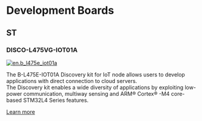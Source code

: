 # Development Boards

## ST

### DISCO-L475VG-IOT01A

[![en.b_l475e_iot01a](https://img.alicdn.com/tfs/TB1KudtckyWBuNjy0FpXXassXXa-1200-849.png)](http://www.st.com/en/evaluation-tools/b-l475e-iot01a.html)

The B-L475E-IOT01A Discovery kit for IoT node allows users to develop applications with direct connection to cloud servers.  
The Discovery kit enables a wide diversity of applications by exploiting low-power communication, multiway sensing and ARM® Cortex® -M4 core-based STM32L4 Series features.  

[Learn more](http://www.st.com/en/evaluation-tools/b-l475e-iot01a.html)

